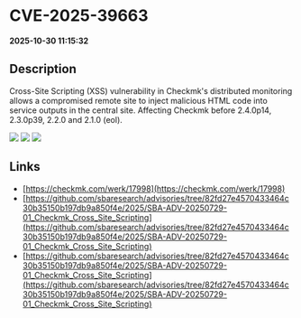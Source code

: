 # CVE-2025-39663

**2025-10-30 11:15:32**

## Description
Cross-Site Scripting (XSS) vulnerability in Checkmk's distributed monitoring allows a compromised remote site to inject malicious HTML code into service outputs in the central site. Affecting Checkmk before 2.4.0p14, 2.3.0p39, 2.2.0 and 2.1.0 (eol).

![](https://img.shields.io/static/v1?label=Score&message=8.5&color=red)
![](https://img.shields.io/static/v1?label=Severity&message=HIGH&color=red)
![](https://img.shields.io/static/v1?label=CWE&message=XSS&color=green)

## Links
- [https://checkmk.com/werk/17998](https://checkmk.com/werk/17998)
- [https://github.com/sbaresearch/advisories/tree/82fd27e4570433464c30b35150b197db9a850f4e/2025/SBA-ADV-20250729-01_Checkmk_Cross_Site_Scripting](https://github.com/sbaresearch/advisories/tree/82fd27e4570433464c30b35150b197db9a850f4e/2025/SBA-ADV-20250729-01_Checkmk_Cross_Site_Scripting)
- [https://github.com/sbaresearch/advisories/tree/82fd27e4570433464c30b35150b197db9a850f4e/2025/SBA-ADV-20250729-01_Checkmk_Cross_Site_Scripting](https://github.com/sbaresearch/advisories/tree/82fd27e4570433464c30b35150b197db9a850f4e/2025/SBA-ADV-20250729-01_Checkmk_Cross_Site_Scripting)
